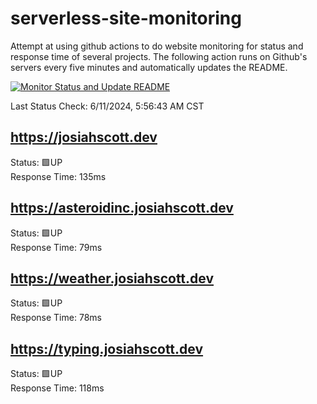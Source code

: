 # serverless-site-monitoring
Attempt at using github actions to do website monitoring for status and response time of several projects. The following action runs on Github's servers every five minutes and automatically updates the README.  

[![Monitor Status and Update README](https://github.com/JosiahSco/serverless-site-monitoring/actions/workflows/monitor.yaml/badge.svg)](https://github.com/JosiahSco/serverless-site-monitoring/actions/workflows/monitor.yaml)

Last Status Check: 6/11/2024, 5:56:43 AM CST

## https://josiahscott.dev
Status: 🟩UP  
Response Time: 135ms

## https://asteroidinc.josiahscott.dev
Status: 🟩UP  
Response Time: 79ms

## https://weather.josiahscott.dev
Status: 🟩UP  
Response Time: 78ms

## https://typing.josiahscott.dev
Status: 🟩UP  
Response Time: 118ms

